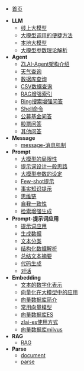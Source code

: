 - [首页]()

* **LLM**
  * [线上大模型](llm/zlai-llm-01.md)
  * [大模型调用的便捷方法](llm/zlai-llm-02.md)
  * [本地大模型](llm/zlai-llm-03.md)
  * [大模型参数理论解析](llm/zlai-llm-04.md)
* **Agent**
  * [ZLAI-Agent架构介绍](agent/zlai-agent-01.md)
  * [天气查询](agent/zlai-agent-02.md)
  * [数据库查询](agent/zlai-agent-03.md)
  * [CSV数据查询](agent/zlai-agent-04.md)
  * [RAG增强索引](agent/zlai-agent-rag)
  * [Bing搜索增强问答](agent/zlai-agent-06)
  * [Shell命令](agent/zlai-agent-07)
  * [公募基金问答](agent/zlai-agent-08)
  * [股票问答](agent/zlai-agent-09)
  * [其他问答](agent/zlai-agent-10)
* **Message**
  * [message-消息机制](message/zlai-message-01.md)
* **Prompt**
  * [大模型的局限性](prompt/zlai-prompt-01.md)
  * [提示词设计一般思路](prompt/zlai-prompt-02.md)
  * [大模型参数的设定](prompt/zlai-prompt-03.md)
  * [Few-shot提示](prompt/zlai-prompt-04.md)
  * [事实知识提示](prompt/zlai-prompt-05.md)
  * [思维链](prompt/zlai-prompt-06.md)
  * [自我一致性](prompt/zlai-prompt-07.md)
  * [检索增强生成](prompt/zlai-prompt-08.md)
* **Prompt-提示词应用**
  * [提示词应用](prompt-apply/zlai-prompt-apply-01.md)
  * [生成数据](prompt-apply/zlai-prompt-apply-02.md)
  * [文本分类](prompt-apply/zlai-prompt-apply-03.md)
  * [结构化数据解析](prompt-apply/zlai-prompt-apply-04.md)
  * [总结文本摘要](prompt-apply/zlai-prompt-apply-06.md)
  * [代码生成](prompt-apply/zlai-prompt-apply-07.md)
  * [对话](prompt-apply/zlai-prompt-apply-08.md)
* **Embedding**
  * [文本的数字化表示](embedding/zlai-embedding-01.md)
  * [向量化在大模型中的应用](embedding/zlai-embedding-02.md)
  * [向量数据库简介](embedding/zlai-embedding-03.md)
  * [常用向量模型](embedding/zlai-embedding-x.md)
  * [向量数据库ES](embedding/zlai-elasticsearch-01.md)
  * [zlai-es使用方式](embedding/zlai-elasticsearch-02.md)
  * [向量数据库milvus](embedding/milvus.md)
* **RAG**
  * [RAG](rag/zlai-rag-01.md)
* **Parse**
  * [document](parse/zlai-document.md)
  * [parse](parse/zlai-parse-01.md)

